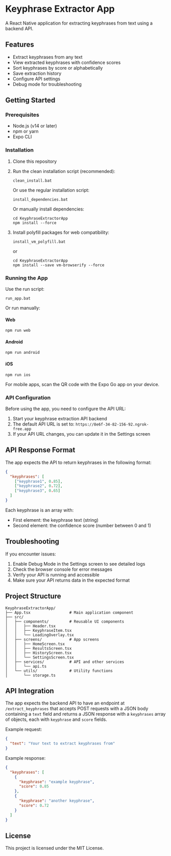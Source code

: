 # Keyphrase Extractor App

A React Native application for extracting keyphrases from text using a backend API.

## Features

- Extract keyphrases from any text
- View extracted keyphrases with confidence scores
- Sort keyphrases by score or alphabetically
- Save extraction history
- Configure API settings
- Debug mode for troubleshooting

## Getting Started

### Prerequisites

- Node.js (v14 or later)
- npm or yarn
- Expo CLI

### Installation

1. Clone this repository
2. Run the clean installation script (recommended):
   ```
   clean_install.bat
   ```

   Or use the regular installation script:
   ```
   install_dependencies.bat
   ```

   Or manually install dependencies:
   ```
   cd KeyphraseExtractorApp
   npm install --force
   ```

3. Install polyfill packages for web compatibility:
   ```
   install_vm_polyfill.bat
   ```
   or
   ```
   cd KeyphraseExtractorApp
   npm install --save vm-browserify --force
   ```

### Running the App

Use the run script:
```
run_app.bat
```

Or run manually:

#### Web
```
npm run web
```

#### Android
```
npm run android
```

#### iOS
```
npm run ios
```

For mobile apps, scan the QR code with the Expo Go app on your device.

### API Configuration

Before using the app, you need to configure the API URL:

1. Start your keyphrase extraction API backend
2. The default API URL is set to: `https://8e6f-34-82-156-92.ngrok-free.app`
3. If your API URL changes, you can update it in the Settings screen

## API Response Format

The app expects the API to return keyphrases in the following format:

```json
{
  "keyphrases": [
    ["keyphrase1", 0.85],
    ["keyphrase2", 0.72],
    ["keyphrase3", 0.65]
  ]
}
```

Each keyphrase is an array with:
- First element: the keyphrase text (string)
- Second element: the confidence score (number between 0 and 1)

## Troubleshooting

If you encounter issues:

1. Enable Debug Mode in the Settings screen to see detailed logs
2. Check the browser console for error messages
3. Verify your API is running and accessible
4. Make sure your API returns data in the expected format

## Project Structure

```
KeyphraseExtractorApp/
├── App.tsx                 # Main application component
├── src/
│   ├── components/         # Reusable UI components
│   │   ├── Header.tsx
│   │   ├── KeyphraseItem.tsx
│   │   └── LoadingOverlay.tsx
│   ├── screens/            # App screens
│   │   ├── HomeScreen.tsx
│   │   ├── ResultsScreen.tsx
│   │   ├── HistoryScreen.tsx
│   │   └── SettingsScreen.tsx
│   ├── services/           # API and other services
│   │   └── api.ts
│   └── utils/              # Utility functions
│       └── storage.ts
```

## API Integration

The app expects the backend API to have an endpoint at `/extract_keyphrases` that accepts POST requests with a JSON body containing a `text` field and returns a JSON response with a `keyphrases` array of objects, each with `keyphrase` and `score` fields.

Example request:
```json
{
  "text": "Your text to extract keyphrases from"
}
```

Example response:
```json
{
  "keyphrases": [
    {
      "keyphrase": "example keyphrase",
      "score": 0.85
    },
    {
      "keyphrase": "another keyphrase",
      "score": 0.72
    }
  ]
}
```

## License

This project is licensed under the MIT License.
